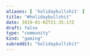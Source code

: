 ```yaml
---
aliases: [ 'holidaybullshit' ]
title: "#holidaybullshit"
date: 2019-01-02T21:35:17Z
draft: false
type: "community"
kind: "gaming"
subreddit: "holidaybullshit"
---
```

